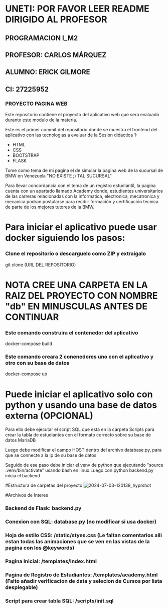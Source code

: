# UNETI: POR FAVOR LEER README DIRIGIDO AL PROFESOR

 ## PROGRAMACION I_M2
 ## PROFESOR: CARLOS MÁRQUEZ
 ## ALUMNO: ERICK GILMORE
 ## CI: 27225952

### PROYECTO PAGINA WEB

Este repositorio contiene el proyecto del aplicativo web que sera evaluado 
durante este modulo de la materia.

Este es el primer commit del repositorio donde se muestra el frontend del aplicativo
con las tecnologias a evaluar de la Sesion didactica 1:

- HTML
- CSS
- BOOTSTRAP
- FLASK

Tome como tema de mi pagina el de simular la pagina web de la sucursal de BMW en 
Venezuela "NO EXISTE ;) TAL SUCURSAL"

Para llevar concordancia con el tema de un registro estudiantil, la pagina cuenta
con un apartado llamado Academy donde, estudiantes universitarios de las carreras
relacionadas con la informatica, electronica, mecatronica y mecanica podran postularse
para recibir formación y certificación tecnica de parte de los mejores tutores de la BMW.

# Para iniciar el aplicativo puede usar docker siguiendo los pasos:
### Clone el repositorio o descarguelo como ZIP y extraigalo
git clone (URL DEL REPOSITORIO)

# NOTA CREE UNA CARPETA EN LA RAIZ DEL PROYECTO CON NOMBRE "db" EN MINUSCULAS ANTES DE CONTINUAR

### Este comando construira el contenedor del aplicativo 
docker-compose build

### Este comando creara 2 conenedores uno con el aplicativo y otro con su base de datos
docker-compose up

# Puede iniciar el aplicativo solo con python y usando una base de datos externa (OPCIONAL)
Para ello debe ejecutar el script SQL que esta en la carpeta Scripts
para crear la tabla de estudiantes con el formato correcto sobre su base de datos MariaDB

Luego debe modificar el campo HOST dentro del archivo database.py, para que se connecte a la ip de su base de datos

Seguido de ese paso debe iniciar el venv de python que ejecutando "source .venv/bin/activate" usando bash en linux
Luego con python backend.py inicia el backend 

#Estructura de carpetas del proyecto
![2024-07-03-120138_hyprshot](https://github.com/Erickrgb22/E-SD1-PIM2_PROYECTOWEB_V27225952/assets/45826601/a22e4644-f8f4-4066-9240-d415bcfdc5e9)


#Archivos de Interes

### Backend de Flask: backend.py
### Conexion con SQL: database.py (no modificar si usa docker)
### Hoja de estilo CSS: /static/styes.css (Le faltan comentarios alli estan todas las animaciones que se ven en las vistas de la pagina con los @keywords)
### Pagina Inicial: /templates/index.html
### Pagina de Registro de Estudiantes: /templates/academy.html (Falto añadir verificacion de data y selecion de Cursos por lista desplegable)
### Script para crear tabla SQL: /scripts/init.sql
